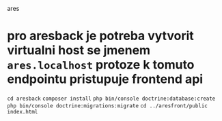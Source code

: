 ares

pro aresback je potreba vytvorit virtualni host se jmenem `ares.localhost` protoze k tomuto endpointu pristupuje frontend api
===

`cd aresback`
`composer install`
`php bin/console doctrine:database:create`
`php bin/console doctrine:migrations:migrate`
`cd ../aresfront/public`
`index.html`
